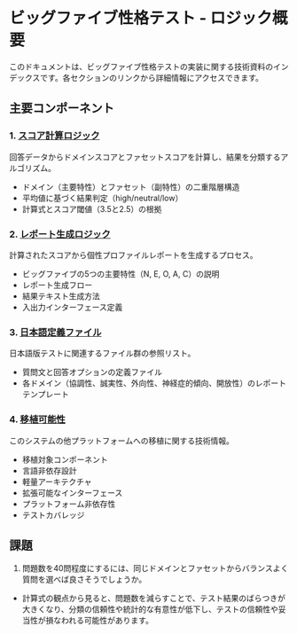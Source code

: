 # ビッグファイブ性格テスト - ロジック概要

このドキュメントは、ビッグファイブ性格テストの実装に関する技術資料のインデックスです。各セクションのリンクから詳細情報にアクセスできます。

## 主要コンポーネント

### 1. [スコア計算ロジック](1.SCORE.md)
回答データからドメインスコアとファセットスコアを計算し、結果を分類するアルゴリズム。

- ドメイン（主要特性）とファセット（副特性）の二重階層構造
- 平均値に基づく結果判定（high/neutral/low）
- 計算式とスコア閾値（3.5と2.5）の根拠

### 2. [レポート生成ロジック](2.RESULTS.md)
計算されたスコアから個性プロファイルレポートを生成するプロセス。

- ビッグファイブの5つの主要特性（N, E, O, A, C）の説明
- レポート生成フロー
- 結果テキスト生成方法
- 入出力インターフェース定義

### 3. [日本語定義ファイル](3.JA_DOC.md)
日本語版テストに関連するファイル群の参照リスト。

- 質問文と回答オプションの定義ファイル
- 各ドメイン（協調性、誠実性、外向性、神経症的傾向、開放性）のレポートテンプレート

### 4. [移植可能性](4.REUSE.md)
このシステムの他プラットフォームへの移植に関する技術情報。

- 移植対象コンポーネント
- 言語非依存設計
- 軽量アーキテクチャ
- 拡張可能なインターフェース
- プラットフォーム非依存性
- テストカバレッジ

## 課題
1. 問題数を40問程度にするには、同じドメインとファセットからバランスよく質問を選べば良さそうでしょうか。
- 計算式の観点から見ると、問題数を減らすことで、テスト結果のばらつきが大きくなり、分類の信頼性や統計的な有意性が低下し、テストの信頼性や妥当性が損なわれる可能性があります。



